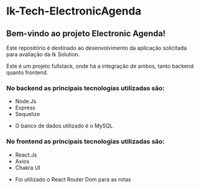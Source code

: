 # Ik-Tech-ElectronicAgenda

## Bem-vindo ao projeto Electronic Agenda!

Este repositório é destinado ao desenvolvimento da aplicação solicitada para avaliação da Ik Solution.

Este é um projeto fullstack, onde há a integração de ambos, tanto backend quanto frontend.

### No backend as principais tecnologias utilizadas são:
  - Node.Js
  - Express
  - Sequelize

* O banco de dados utilizado é o MySQL

### No frontend as principais tecnologias utilizadas são:
  - React.Js
  - Axios
  - Chakra UI

* Foi utilizado o React Router Dom para as rotas
